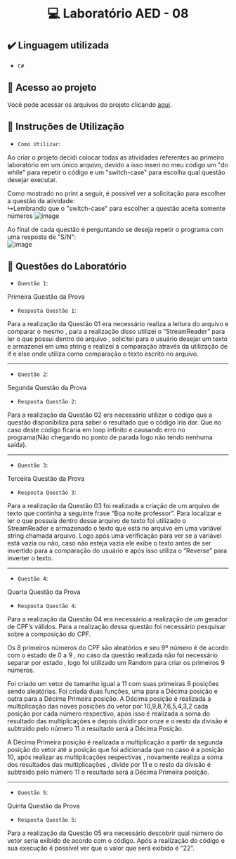 <h1 align="center"> 💻 Laboratório AED - 08 </h1>

## ✔️ Linguagem utilizada
- ``C#``

## 📁 Acesso ao projeto
Você pode acessar os arquivos do projeto clicando [aqui](https://github.com/AED-PCO/lab-aed-pco-2022-2-PedroHCunhaV).

## 📝 Instruções de Utilização

- `Como Utilizar`:

Ao criar o projeto decidi colocar todas as atividades referentes ao primeiro laboratório em um único arquivo, devido a isso inseri no meu codigo um "do while" para repetir o código e um "switch-case" para escolha qual questão desejar executar.

Como mostrado no print a seguir, é possível ver a solicitação para escolher a questão da atividade: <br>
  ↳Lembrando que o "switch-case" para escolher a questão aceita somente números
![image](https://user-images.githubusercontent.com/101759330/205457661-2dc59ba1-5fa9-420a-b48d-cfba9925f7bd.png)

Ao final de cada questão é perguntando se deseja repetir o programa com uma resposta de "S/N":<br>
![image](https://user-images.githubusercontent.com/101759330/187083140-d5ada98b-869f-48fd-b3b2-87fa281aaa90.png)

## 🔨 Questões do Laboratório
- `Questão 1`:

Primeira Questão da Prova

- `Resposta Questão 1`:

Para a realização da Questão 01 era necessário realiza a leitura do arquivo e comparar o mesmo , para a realização disso utilizei o “StreamReader” para ler o que possui dentro do arquivo , solicitei para o usuário desejar um texto e armazenei em uma string e realizei a comparação através da utilização de if e else onde utiliza como comparação o texto escrito no arquivo.

----------------------------------------------------------------------------------------------------------------------------------------------------------------------

- `Questão 2`:

Segunda Questão da Prova

- `Resposta Questão 2`:

Para a realização da Questão 02 era necessário utilizar o código que a questão disponibiliza para saber o resultado que o código iria dar. Que no caso deste código ficaria em loop infinito e causando erro no programa(Não chegando no ponto de parada logo não tendo nenhuma saída).

----------------------------------------------------------------------------------------------------------------------------------------------------------------------

- `Questão 3`:

Terceira Questão da Prova

- `Resposta Questão 3`:

Para a realização da Questão 03 foi realizada a criação de um arquivo de texto que continha a seguinte frase “Boa noite professor”. Para localizar e ler o que possuía dentro desse arquivo de texto foi utilizado o StreamReader e armazenado o texto que está no arquivo em uma variável string chamada arquivo. Logo após uma verificação para ver se a variável está vazia ou não, caso não esteja vazia ele exibe o texto antes de ser invertido para a comparação do usuário e após isso utiliza o “Reverse” para inverter o texto.

----------------------------------------------------------------------------------------------------------------------------------------------------------------------

- `Questão 4`:

Quarta Questão da Prova

- `Resposta Questão 4`:

Para a realização da Questão 04 era necessário a realização de um gerador de CPF’s válidos. Para a realização dessa questão foi necessário pesquisar sobre a composição do CPF. 

Os 8 primeiros números do CPF são aleatórios e seu 9º número é de acordo com o estado de 0 a 9 , no caso da questão realizada não foi necessário separar por estado , logo foi utilizado um Random para criar os primeiros 9 números.

Foi criado um vetor de tamanho igual a 11 com suas primeiras 9 posições sendo aleatórias. Foi criada duas funções, uma para a Décima posição e outra para a Décima Primeira posição. A Décima posição é realizada a multiplicação das noves posições do vetor por 10,9,8,7,6,5,4,3,2 cada posição por cada número respectivo, após isso é realizada a soma do resultado das multiplicações e depois dividir por onze e o resto da divisão é subtraído pelo número 11 o resultado será a Décima Posição.

A Décima Primeira posição é realizada a multiplicação a partir da segunda posição do vetor até a posição que foi adicionada que no caso é a posição 10, após realizar as multiplicações respectivas , novamente realiza a soma dos resultados das multiplicações , divide por 11 e o resto da divisão é subtraído pelo número 11 o resultado será a Décima Primeira posição.


----------------------------------------------------------------------------------------------------------------------------------------------------------------------

- `Questão 5`:

Quinta Questão da Prova

- `Resposta Questão 5`:

Para a realização da Questão 05 era necessário descobrir qual número do vetor seria exibido de acordo com o código. Após a realização do código e sua execução é possível ver que o valor que será exibido é “22”.
